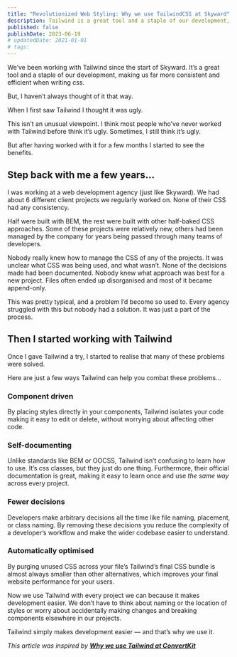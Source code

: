 ```yaml
---
title: "Revolutionized Web Styling: Why we use TailwindCSS at Skyward"
description: Tailwind is a great tool and a staple of our development, making us far more consistent and efficient when writing css. Here’s how
published: false
publishDate: 2023-06-19
# updatedDate: 2021-01-01
# tags:
---
```


We’ve been working with Tailwind since the start of Skyward. It’s a great tool and a staple of our development, making us far more consistent and efficient when writing css.

But, I haven’t always thought of it that way.

When I first saw Tailwind I thought it was ugly.

This isn’t an unusual viewpoint. I think most people who’ve never worked with Tailwind before think it’s ugly. Sometimes, I still think it’s ugly.

But after having worked with it for a few months I started to see the benefits.

## Step back with me a few years…

I was working at a web development agency (just like Skyward). We had about 6 different client projects we regularly worked on. None of their CSS had any consistency.

Half were built with BEM, the rest were built with other half-baked CSS approaches. Some of these projects were relatively new, others had been managed by the company for years being passed through many teams of developers.

Nobody really knew how to manage the CSS of any of the projects. It was unclear what CSS was being used, and what wasn’t. None of the decisions made had been documented. Nobody knew what approach was best for a new project. Files often ended up disorganised and most of it became append-only.

This was pretty typical, and a problem I’d become so used to. Every agency struggled with this but nobody had a solution. It was just a part of the process.

## Then I started working with Tailwind

Once I gave Tailwind a try, I started to realise that many of these problems were solved.

Here are just a few ways Tailwind can help you combat these problems…

### **Component driven**

By placing styles directly in your components, Tailwind isolates your code making it easy to edit or delete, without worrying about affecting other code.

### **Self-documenting**

Unlike standards like BEM or OOCSS, Tailwind isn’t confusing to learn how to use. It’s css classes, but they just do one thing. Furthermore, their official documentation is great, making it easy to learn once and use _the same way_ across every project.

### Fewer decisions

Developers make arbitrary decisions all the time like file naming, placement, or class naming. By removing these decisions you reduce the complexity of a developer’s workflow and make the wider codebase easier to understand.

### Automatically optimised

By purging unused CSS across your file’s Tailwind’s final CSS bundle is almost always smaller than other alternatives, which improves your final website performance for your users.

Now we use Tailwind with every project we can because it makes development easier. We don’t have to think about naming or the location of styles or worry about accidentally making changes and breaking components elsewhere in our projects.

Tailwind simply makes development easier — and that’s why we use it.

_This article was inspired by [**Why we use Tailwind at ConvertKit**](https://convertkit.engineering/2023/03/27/why-we-use-tailwind/)_
